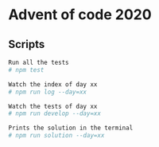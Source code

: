 # Advent of code 2020

## Scripts

```bash
Run all the tests
# npm test

Watch the index of day xx
# npm run log --day=xx

Watch the tests of day xx
# npm run develop --day=xx

Prints the solution in the terminal
# npm run solution --day=xx
```
